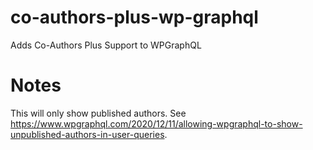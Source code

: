 # co-authors-plus-wp-graphql
Adds Co-Authors Plus Support to WPGraphQL

# Notes
This will only show published authors. See https://www.wpgraphql.com/2020/12/11/allowing-wpgraphql-to-show-unpublished-authors-in-user-queries.
